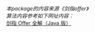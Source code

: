 *本package的内容来源《剑指offer》*  
*算法内容参考如下网址内容：*  
[剑指 Offer 全解（Java 版）](https://www.nowcoder.com/discuss/198840?type=1)
